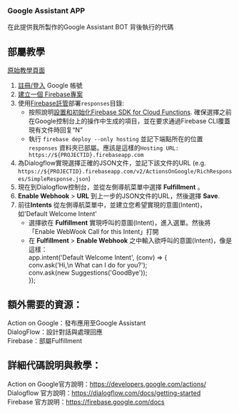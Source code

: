 ### Google Assistant APP  

在此提供我所製作的Google Assistant BOT 背後執行的代碼  

部屬教學  
----  
 [原始教學頁面](https://github.com/dialogflow/fulfillment-webhook-json#setup-instructions)   
   
1. [註冊/登入](https://accounts.google.com/SignUp?hl=en) Google 帳號  
2. [建立一個 Firebase專案](https://console.firebase.google.com/)  
3. 使用[Firebase託管](https://firebase.google.com/docs/hosting/)部署`responses`目錄:  
   + 按照說明[設置和初始化Firebase SDK for Cloud Functions](https://firebase.google.com/docs/functions/get-started#set_up_and_initialize_functions_sdk).   確保選擇之前在Google控制台上的操作中生成的項目，並在要求通過Firebase CLI覆蓋現有文件時回复“N”
   + 執行 `firebase deploy --only hosting` 並記下端點所在的位置 `responses` 資料夾已部屬。應該是這樣的`Hosting URL: https://${PROJECTID}.firebaseapp.com`  
4. 為Dialogflow實現選擇正確的JSON文件，並記下該文件的URL (e.g. `https://${PROJECTID}.firebaseapp.com/v2/ActionsOnGoogle/RichResponses/SimpleResponse.json`)  
5. 現在到Dialogflow控制台，並從左側導航菜單中選擇 **Fulfillment** 。  
6. **Enable Webhook** > **URL** 到上一步的JSON文件的URL，然後選擇 **Save**.  
7. 前往**Intents** 從左側導航菜單中，並建立您希望實現的意圖(Intent)，如'Default Welcome Intent'  
    + 選擇欲在 **Fulfillment** 實現呼叫的意圖(Intent)，進入選單。然後將「Enable WebWook Call for this Intent」打開  
    + 在 **Fulfillment** > **Enable Webhook** 之中輸入欲呼叫的意圖(Intent)，像是這樣：  
         app.intent('Default Welcome Intent', (conv) => {   
                     conv.ask('Hi,\n What can I do for you?');  
                     conv.ask(new Suggestions('GoodBye'));  
                });    
    
額外需要的資源：
-------
Action on Google：發布應用至Google Assistant  
DialogFlow：設計對話與處理回應  
Firebase：部屬Fulfillment  

詳細代碼說明與教學：  
-------
Action on Google官方說明：https://developers.google.com/actions/  
Dialogflow 官方說明：https://dialogflow.com/docs/getting-started  
Firebase 官方說明：https://firebase.google.com/docs  



